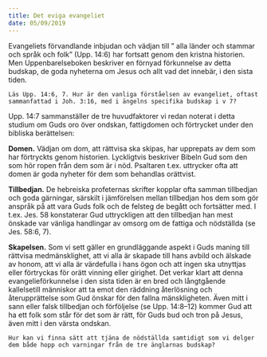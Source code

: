 ```yaml
---
title: Det eviga evangeliet
date: 05/09/2019
---
```


Evangeliets förvandlande inbjudan och vädjan till ” alla länder och stammar och språk och folk” (Upp. 14:6) har fortsatt genom den kristna historien. Men Uppenbarelseboken beskriver en förnyad förkunnelse av detta budskap, de goda nyheterna om Jesus och allt vad det innebär, i den sista tiden.

`Läs Upp. 14:6, 7. Hur är den vanliga förståelsen av evangeliet, oftast sammanfattad i Joh. 3:16, med i ängelns specifika budskap i v 7?`

Upp. 14:7 sammanställer de tre huvudfaktorer vi redan noterat i detta studium om Guds oro över ondskan, fattigdomen och förtrycket under den bibliska berättelsen: 

**Domen.** Vädjan om dom, att rättvisa ska skipas, har upprepats av dem som har förtryckts genom historien. Lyckligtvis beskriver Bibeln Gud som den som hör ropen från dem som är i nöd. Psaltaren t.ex. uttrycker ofta att domen är goda nyheter för dem som behandlas orättvist.

**Tillbedjan.** De hebreiska profeternas skrifter kopplar ofta samman tillbedjan och goda gärningar, särskilt i jämförelsen mellan tillbedjan hos dem som gör anspråk på att vara Guds folk och de felsteg de begått och fortsätter med. I t.ex. Jes. 58 konstaterar Gud uttryckligen att den tillbedjan han mest önskade var vänliga handlingar av omsorg om de fattiga och nödställda (se Jes. 58:6, 7).

**Skapelsen.** Som vi sett gäller en grundläggande aspekt i Guds maning till rättvisa medmänsklighet, att vi alla är skapade till hans avbild och älskade av honom, att vi alla är värdefulla i hans ögon och att ingen ska utnyttjas eller förtryckas för orätt vinning eller girighet. Det verkar klart att denna evangelieförkunnelse i den sista tiden är en bred och långtgående kallelsetill människor att ta emot den räddning återlösning och återupprättelse som Gud önskar för den fallna mänskligheten. Även mitt i sann eller falsk tillbedjan och förföljelse (se Upp. 14:8–12) kommer Gud att ha ett folk som står för det som är rätt, för Guds bud och tron på Jesus, även mitt i den värsta ondskan.

`Hur kan vi finna sätt att tjäna de nödställda samtidigt som vi delger dem både hopp och varningar från de tre änglarnas budskap?`